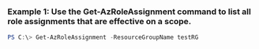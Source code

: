 ### Example 1: Use the Get-AzRoleAssignment command to list all role assignments that are effective on a scope.
```powershell
PS C:\> Get-AzRoleAssignment -ResourceGroupName testRG
```

